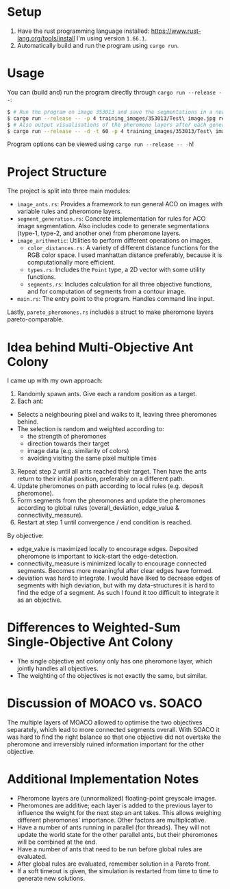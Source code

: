 # Setup

1. Have the rust programming language installed: https://www.rust-lang.org/tools/install
   I'm using version `1.66.1`.
2. Automatically build and run the program using `cargo run`.

# Usage

You can (build and) run the program directly through `cargo run --release --`:

```bash
$ # Run the program on image 353013 and save the segmentations in a newly created folder. Limit the amount of concurrent threads to 4.
$ cargo run --release -- -p 4 training_images/353013/Test\ image.jpg results/353013
$ # Also output visualisations of the pheromone layers after each generation and repeatedly start new within a "soft" timeout of 60 seconds.
$ cargo run --release -- -d -t 60 -p 4 training_images/353013/Test\ image.jpg results/353013
```

Program options can be viewed using `cargo run --release -- -h`!

# Project Structure

The project is split into three main modules:
- `image_ants.rs`: Provides a framework to run general ACO on images with variable rules and pheromone layers.
- `segment_generation.rs`: Concrete implementation for rules for ACO image segmentation. Also includes code to generate segmentations (type-1, type-2, and another one) from pheromone layers.
- `image_arithmetic`: Utilities to perform different operations on images.
  - `color_distances.rs`: A variety of different distance functions for the RGB color space. I used manhattan distance preferably, because it is computationally more efficient.
  - `types.rs`: Includes the `Point` type, a 2D vector with some utility functions.
  - `segments.rs`: Includes calculation for all three objective functions, and for computation of segments from a contour image.
- `main.rs`: The entry point to the program. Handles command line input.

Lastly, `pareto_pheromones.rs` includes a struct to make pheromone layers pareto-comparable.

# Idea behind Multi-Objective Ant Colony

I came up with my own approach:

1. Randomly spawn ants. Give each a random position as a target.
2. Each ant:
  - Selects a neighbouring pixel and walks to it, leaving three pheromones behind.
  - The selection is random and weighted according to:
    - the strength of pheromones
    - direction towards their target
    - image data (e.g. similarity of colors)
    - avoiding visiting the same pixel multiple times
3. Repeat step 2 until all ants reached their target. Then have the ants return to their initial position, preferably on a different path.
4. Update pheromones on path according to local rules (e.g. deposit pheromone).
5. Form segments from the pheromones and update the pheromones according to global rules (overall_deviation, edge_value & connectivity_measure).
6. Restart at step 1 until convergence / end condition is reached.

By objective:
- edge_value is maximized locally to encourage edges. Deposited pheromone is important to kick-start the edge-detection.
- connectivity_measure is minimized locally to encourage connected segments. Becomes more meaningful after clear edges have formed.
- deviation was hard to integrate. I would have liked to decrease edges of segments with high deviation, but with my data-structures it is hard to find the edge of a segment. As such I found it too difficult to integrate it as an objective.

# Differences to Weighted-Sum Single-Objective Ant Colony

- The single objective ant colony only has one pheromone layer, which jointly handles all objectives.
- The weighting of the objectives is not exactly the same, but similar.

# Discussion of MOACO vs. SOACO

The multiple layers of MOACO allowed to optimise the two objectives separately, which lead to more connected segments overall.
With SOACO it was hard to find the right balance so that one objective did not overtake the pheromone and irreversibly ruined information important for the other objective.

# Additional Implementation Notes

- Pheromone layers are (unnormalized) floating-point greyscale images.
- Pheromones are additive; each layer is added to the previous layer to influence the weight for the next step an ant takes. This allows weighing different pheromones' importance. Other factors are multiplicative.
- Have a number of ants running in parallel (for threads).
  They will not update the world state for the other parallel ants, but their pheromones will be combined at the end.
- Have a number of ants that need to be run before global rules are evaluated.
- After global rules are evaluated, remember solution in a Pareto front.
- If a soft timeout is given, the simulation is restarted from time to time to generate new solutions.
